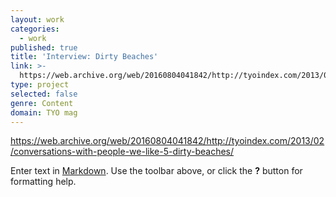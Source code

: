 ```yaml
---
layout: work
categories:
  - work
published: true
title: 'Interview: Dirty Beaches'
link: >-
  https://web.archive.org/web/20160804041842/http://tyoindex.com/2013/02/conversations-with-people-we-like-5-dirty-beaches/
type: project
selected: false
genre: Content
domain: TYO mag
---
```


https://web.archive.org/web/20160804041842/http://tyoindex.com/2013/02/conversations-with-people-we-like-5-dirty-beaches/

Enter text in [Markdown](http://daringfireball.net/projects/markdown/). Use the toolbar above, or click the **?** button for formatting help.
